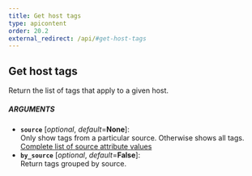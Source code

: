 ```yaml
---
title: Get host tags
type: apicontent
order: 20.2
external_redirect: /api/#get-host-tags
---
```


## Get host tags
Return the list of tags that apply to a given host.

##### ARGUMENTS
* **`source`** [*optional*, *default*=**None**]:  
    Only show tags from a particular source. Otherwise shows all tags.  
    [Complete list of source attribute values](/integrations/faq/list-of-api-source-attribute-value)
* **`by_source`** [*optional*, *default*=**False**]:  
   Return tags grouped by source.